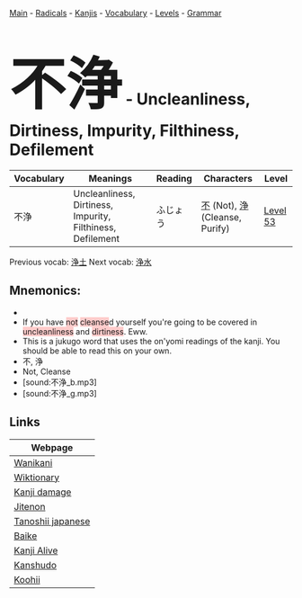 <style> bigfont {font-size: 100px}</style>
[Main](../README.md) -
[Radicals](../radicals.md) -
[Kanjis](../kanjis.md) -
[Vocabulary](../vocabulary.md) -
[Levels](../levels.md) -
[Grammar](../grammar.md)
# <bigfont> 不浄</bigfont> - Uncleanliness, Dirtiness, Impurity, Filthiness, Defilement 

| Vocabulary | Meanings | Reading | Characters | Level |
| --- | --- | --- | --- | --- |
| 不浄 | Uncleanliness, Dirtiness, Impurity, Filthiness, Defilement | ふじょう |  [不](../kanjis/不.md) (Not), [浄](../kanjis/浄.md) (Cleanse, Purify) | [Level 53](../levels/wk_level53.md) |

Previous vocab: [浄土](浄土.md) Next vocab: [浄水](浄水.md) 

## Mnemonics:

* 
* If you have <span style="background-color:#ffcccb"> not</span> <span style="background-color:#ffcccb"> cleanse</span>d yourself you're going to be covered in <span style="background-color:#ffcccb"> uncleanliness</span> and <span style="background-color:#ffcccb"> dirtiness</span>. Eww. 
* This is a jukugo word that uses the on'yomi readings of the kanji. You should be able to read this on your own.
* 不, 浄
* Not, Cleanse
* [sound:不浄_b.mp3]
* [sound:不浄_g.mp3]


## Links 

| Webpage |
| --- |
| [Wanikani          ](https://www.wanikani.com/kanji/不浄) |
| [Wiktionary        ](https://en.wiktionary.org/wiki/不浄) |
| [Kanji damage      ](http://www.kanjidamage.com/kanji/search?utf8=✓&q=不浄) |
| [Jitenon           ](https://jitenon.com/kanji/不浄) |
| [Tanoshii japanese ](https://www.tanoshiijapanese.com/dictionary/kanji.cfm?k=不浄) |
| [Baike             ](https://baike.baidu.com/item/不浄) |
| [Kanji Alive       ](https://app.kanjialive.com/不浄) |
| [Kanshudo          ](https://www.kanshudo.com/searchmn?q=不浄) |
| [Koohii            ](https://kanji.koohii.com/study/kanji/不浄) |
